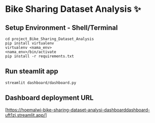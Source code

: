 # Bike Sharing Dataset Analysis ✨

## Setup Environment - Shell/Terminal
```
cd project_Bike_Sharing_Dataset_Analysis
pip install virtualenv 
virtualenv <nama_env>
<nama_env>/bin/activate
pip install -r requirements.txt
```

## Run steamlit app
```
streamlit dashboard/dashboard.py
```

## Dashboard deployment URL
[https://hoemalwi-bike-sharing-dataset-analysi-dashboarddashboard-uft1zj.streamlit.app/]
